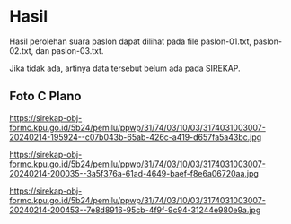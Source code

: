 # Hasil

Hasil perolehan suara paslon dapat dilihat pada file paslon-01.txt, paslon-02.txt, dan paslon-03.txt.

Jika tidak ada, artinya data tersebut belum ada pada SIREKAP.

## Foto C Plano

https://sirekap-obj-formc.kpu.go.id/5b24/pemilu/ppwp/31/74/03/10/03/3174031003007-20240214-195924--c07b043b-65ab-426c-a419-d657fa5a43bc.jpg

https://sirekap-obj-formc.kpu.go.id/5b24/pemilu/ppwp/31/74/03/10/03/3174031003007-20240214-200035--3a5f376a-61ad-4649-baef-f8e6a06720aa.jpg

https://sirekap-obj-formc.kpu.go.id/5b24/pemilu/ppwp/31/74/03/10/03/3174031003007-20240214-200453--7e8d8916-95cb-4f9f-9c94-31244e980e9a.jpg
